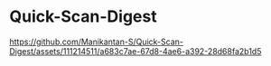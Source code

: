 # Quick-Scan-Digest


https://github.com/Manikantan-S/Quick-Scan-Digest/assets/111214511/a683c7ae-67d8-4ae6-a392-28d68fa2b1d5

